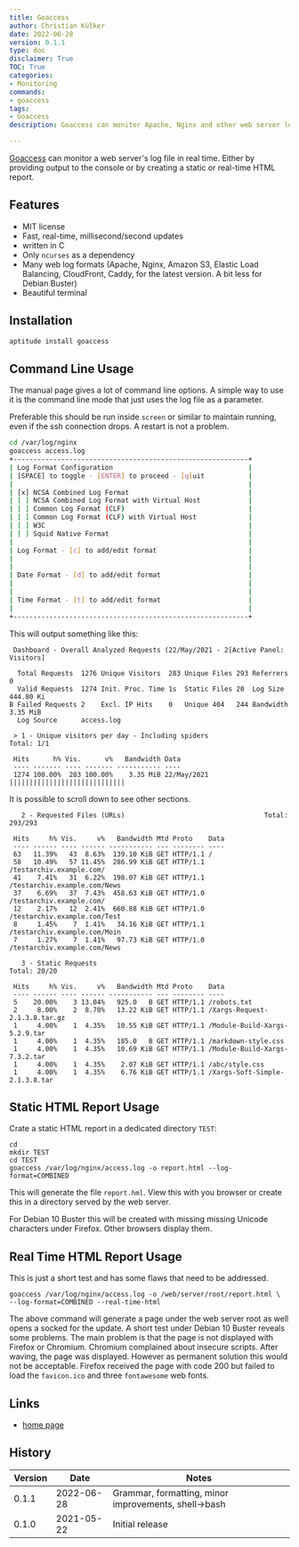 ```yaml
---
title: Goaccess
author: Christian Külker
date: 2022-06-28
version: 0.1.1
type: doc
disclaimer: True
TOC: True
categories:
- Monitoring
commands:
- goaccess
tags:
- Goaccess
description: Goaccess can monitor Apache, Nginx and other web server log files

---
```


[Goaccess] can monitor a web server's log file in real time. Either by
providing output to the console or by creating a static or real-time HTML
report.

## Features

- MIT license
- Fast, real-time, millisecond/second updates
- written in C
- Only `ncurses` as a dependency
- Many web log formats (Apache, Nginx, Amazon S3, Elastic Load Balancing,
  CloudFront, Caddy, for the latest version. A bit less for Debian Buster)
- Beautiful terminal

## Installation

```bash
aptitude install goaccess
```

## Command Line Usage

The manual page gives a lot of command line options. A simple way to use it is
the command line mode that just uses the log file as a parameter.

Preferable this should be run inside `screen` or similar to maintain running,
even if the ssh connection drops. A restart is not a problem.


```bash
cd /var/log/nginx
goaccess access.log
+-----------------------------------------------------------+
| Log Format Configuration                                  |
| [SPACE] to toggle - [ENTER] to proceed - [q]uit           |
|                                                           |
| [x] NCSA Combined Log Format                              |
| [ ] NCSA Combined Log Format with Virtual Host            |
| [ ] Common Log Format (CLF)                               |
| [ ] Common Log Format (CLF) with Virtual Host             |
| [ ] W3C                                                   |
| [ ] Squid Native Format                                   |
|                                                           |
| Log Format - [c] to add/edit format                       |
|                                                           |
|                                                           |
| Date Format - [d] to add/edit format                      |
|                                                           |
|                                                           |
| Time Format - [t] to add/edit format                      |
|                                                           |
+-----------------------------------------------------------+
```

This will output something like this:

~~~
 Dashboard - Overall Analyzed Requests (22/May/2021 - 2[Active Panel: Visitors]

  Total Requests  1276 Unique Visitors  283 Unique Files 293 Referrers 0
  Valid Requests  1274 Init. Proc. Time 1s  Static Files 20  Log Size  444.80 Ki
B Failed Requests 2    Excl. IP Hits    0   Unique 404   244 Bandwidth 3.35 MiB
  Log Source      access.log

 > 1 - Unique visitors per day - Including spiders                  Total: 1/1

 Hits      h% Vis.      v%   Bandwidth Data
 ---- ------- ---- ------- ----------- ----
 1274 100.00%  283 100.00%    3.35 MiB 22/May/2021 |||||||||||||||||||||||||||||
~~~

It is possible to scroll down to see other sections.

~~~
   2 - Requested Files (URLs)                                   Total: 293/293

 Hits     h% Vis.     v%   Bandwidth Mtd Proto    Data
 ---- ------ ---- ------ ----------- --- -------- ----
 63   11.39%   43  8.63%  139.10 KiB GET HTTP/1.1 /
 58   10.49%   57 11.45%  286.99 KiB GET HTTP/1.1 /testarchiv.example.com/
 41    7.41%   31  6.22%  198.07 KiB GET HTTP/1.1 /testarchiv.example.com/News
 37    6.69%   37  7.43%  458.63 KiB GET HTTP/1.0 /testarchiv.example.com/
 12    2.17%   12  2.41%  660.88 KiB GET HTTP/1.0 /testarchiv.example.com/Test
 8     1.45%    7  1.41%   34.16 KiB GET HTTP/1.1 /testarchiv.example.com/Moin
 7     1.27%    7  1.41%   97.73 KiB GET HTTP/1.0 /testarchiv.example.com/News

   3 - Static Requests                                            Total: 20/20

 Hits     h% Vis.     v%   Bandwidth Mtd Proto    Data
 ---- ------ ---- ------ ----------- --- -------- ----
 5    20.00%    3 13.04%   925.0   B GET HTTP/1.1 /robots.txt
 2     8.00%    2  8.70%   13.22 KiB GET HTTP/1.1 /Xargs-Request-2.1.3.8.tar.gz
 1     4.00%    1  4.35%   10.55 KiB GET HTTP/1.1 /Module-Build-Xargs-5.2.9.tar
 1     4.00%    1  4.35%   185.0   B GET HTTP/1.1 /markdown-style.css
 1     4.00%    1  4.35%   10.69 KiB GET HTTP/1.1 /Module-Build-Xargs-7.3.2.tar
 1     4.00%    1  4.35%    2.07 KiB GET HTTP/1.1 /abc/style.css
 1     4.00%    1  4.35%    6.76 KiB GET HTTP/1.1 /Xargs-Soft-Simple-2.1.3.8.tar
 ~~~

## Static HTML Report Usage

Crate a static HTML report in a dedicated directory `TEST`:

```
cd
mkdir TEST
cd TEST
goaccess /var/log/nginx/access.log -o report.html --log-format=COMBINED
```

This will generate the file `report.hml`. View this with you browser or
create this in a directory served by the web server.

For Debian 10 Buster this will be created with missing missing Unicode
characters under Firefox. Other browsers display them.

## Real Time HTML Report Usage

This is just a short test and has some flaws that need to be addressed.

```
goaccess /var/log/nginx/access.log -o /web/server/root/report.html \
--log-format=COMBINED --real-time-html
```

The above command will generate a page under the web server root as well opens
a socked for the update. A short test under Debian 10 Buster reveals some
problems. The main problem is that the page is not displayed with Firefox or
Chromium. Chromium complained about insecure scripts. After waving, the page
was displayed. However as permanent solution this would not be acceptable.
Firefox received the page with code 200 but failed to load the `favicon.ico`
and three `fontawesome` web fonts.

## Links

- [home page]

[goaccess]: https://goaccess.io
[home page]: https://goaccess.io

## History

| Version | Date       | Notes                                                |
| ------- | ---------- | ---------------------------------------------------- |
| 0.1.1   | 2022-06-28 | Grammar, formatting, minor improvements, shell->bash |
| 0.1.0   | 2021-05-22 | Initial release                                      |


